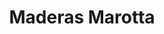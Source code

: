 ---
title: "Maderas Marotta"
url: /ciudad-autonoma-de-buenos-aires/maderas-marotta/
shop: comercio
---